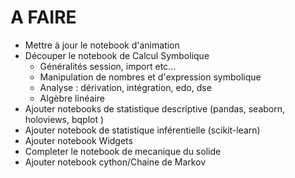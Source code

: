 # A FAIRE

- Mettre à jour le notebook d'animation
- Découper le notebook de Calcul Symbolique
    - Généralités session, import etc...
    - Manipulation de nombres et d'expression symbolique
    - Analyse : dérivation, intégration, edo, dse
    - Algèbre linéaire
- Ajouter notebooks de statistique descriptive (pandas, seaborn, holoviews, bqplot )
- Ajouter notebook de statistique inférentielle (scikit-learn)
- Ajouter notebook Widgets
- Completer le notebook de mecanique du solide
- Ajouter notebook cython/Chaine de Markov

